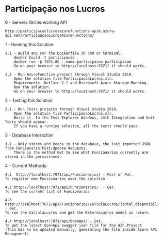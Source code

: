 # Participação nos Lucros

0 - Servers Online working API

    http://participacaolucrosazurefunctions-apim.azure-api.net/ParticipacaoLucrosAzureFunctions/

1 - Running this Solution

    1.1 - Build and run the Dockerfile in cmd or terminal.
        docker build -t participacao .
        docker run -p 7071:80 --name participacao participacao 
        Go on your browser to http://localhost:7071/ it should works.

    1.2 - Run AzureFunction project through Visual Studio 2019.
        Open the solution file ParticipacaoLucros.sln.
        Requirements .NetCore 2.1 and Microsoft Azure Storage Running.
        Run the solution.
        Go on your browser to http://localhost:7071/ it should works.

2 - Testing this Solution

    2.1 - Run Tests projects through Visual Studio 2019.
        Open the solution file ParticipacaoLucros.sln.
        Build it. In the Test Explorer Windows, both Integration and Unit Tests should appear.
        If you have a running solution, all the tests should pass.

3 - Database Interaction

    3.1 - Only stores and keeps in the database, the last imported JSON from Funcionario Post/Update Requests. 
        There is the method Get to see what Funcionarios currently are stored in the persistence. 

4 - Current Methods:

    4.1  http://localhost:7071/api/Funcionarios/ - Post or Put. 
    To register new Funcionarios over the solution

    4.2 http://localhost:7071/api/Funcionarios/  - Get. 
    To see the current list of Funcionarios

    4.3 http://localhost:7071/api/Funcionarios/CalculaLucros/{total_disponibilizado} - Get. 
    To run the CalculaLucros and get the RetornoLucros model as return.

    4.4 http://localhost:7071/api/OpenApi/ - Get.
    To get the latest OpenApi swagger.json file for the AZF.Project 
    (This has to be updated manually, generating the file inside Azure API Management)
    
